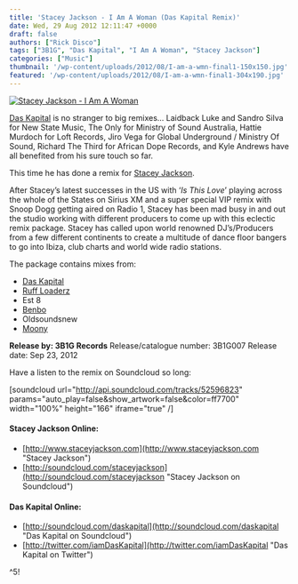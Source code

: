 ```yaml
---
title: 'Stacey Jackson - I Am A Woman (Das Kapital Remix)'
date: Wed, 29 Aug 2012 12:11:47 +0000
draft: false
authors: ["Rick Disco"]
tags: ["3B1G", "Das Kapital", "I Am A Woman", "Stacey Jackson"]
categories: ["Music"]
thumbnail: '/wp-content/uploads/2012/08/I-am-a-wmn-final1-150x150.jpg'
featured: '/wp-content/uploads/2012/08/I-am-a-wmn-final1-304x190.jpg'
---
```


[![Stacey Jackson - I Am A Woman](/wp-content/uploads/2012/08/I-am-a-wmn-final1-1024x1024.jpg "Stacey Jackson - I Am A Woman")](/wp-content/uploads/2012/08/I-am-a-wmn-final1.jpg)

[Das Kapital](http://soundcloud.com/daskapital "Das Kapital on Soundcloud") is no stranger to big remixes... Laidback Luke and Sandro Silva for New State Music, The Only for Ministry of Sound Australia, Hattie Murdoch for Loft Records, Jiro Vega for Global Underground / Ministry Of Sound, Richard The Third for African Dope Records, and Kyle Andrews have all benefited from his sure touch so far.

This time he has done a remix for [Stacey Jackson](http://www.staceyjackson.com "Stacey Jackson").

After Stacey’s latest successes in the US with ‘_Is This Love_’ playing across the whole of the States on Sirius XM and a super special VIP remix with Snoop Dogg getting aired on Radio 1, Stacey has been mad busy in and out the studio working with different producers to come up with this eclectic remix package. Stacey has called upon world renowned DJ’s/Producers from a few different continents to create a multitude of dance floor bangers to go into Ibiza, club charts and world wide radio stations.

The package contains mixes from:

*   [Das Kapital](http://soundcloud.com/daskapital "Das Kapital on Soundcloud")
*   [Ruff Loaderz](http://ruffloaderz.com/ "Ruff Loaderz")
*   Est 8
*   [Benbo](http://soundcloud.com/benbo "Benbo on Soundcloud")
*   Oldsoundsnew
*   [Moony](http://www.moony.it/ "Monny")

**Release by: 3B1G Records** Release/catalogue number: 3B1G007 Release date: Sep 23, 2012

Have a listen to the remix on Soundcloud so long:

\[soundcloud url="http://api.soundcloud.com/tracks/52596823" params="auto\_play=false&show\_artwork=false&color=ff7700" width="100%" height="166" iframe="true" /\]

#### Stacey Jackson Online:

*   [http://www.staceyjackson.com](http://www.staceyjackson.com "Stacey Jackson")
*   [http://soundcloud.com/staceyjackson](http://soundcloud.com/staceyjackson "Stacey Jackson on Soundcloud")

#### Das Kapital Online:

*   [http://soundcloud.com/daskapital](http://soundcloud.com/daskapital "Das Kapital on Soundcloud")
*   [http://twitter.com/iamDasKapital](http://twitter.com/iamDasKapital "Das Kapital on Twitter")

^5!

